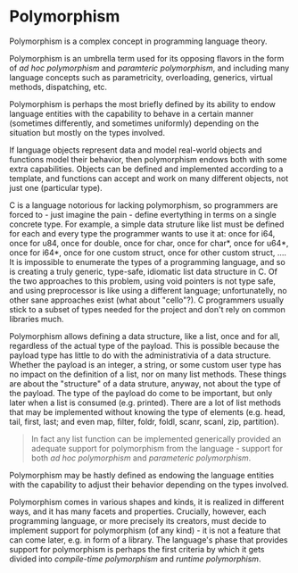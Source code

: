 # Polymorphism

Polymorphism is a complex concept in programming language theory.

Polymorphism is an umbrella term used for its opposing flavors in the form of *ad hoc polymorphism* and *paramteric polymorphism*, and including many language concepts such as parametricity, overloading, generics, virtual methods, dispatching, etc.

Polymorphism is perhaps the most briefly defined by its ability to endow language entities with the capability to behave in a certain manner (sometimes differently, and sometimes uniformly) depending on the situation but mostly on the types involved.

If language objects represent data and model real-world objects and functions model their behavior, then polymorphism endows both with some extra capabilities. Objects can be defined and implemented according to a template, and functions can accept and work on many different objects, not just one (particular type).

C is a language notorious for lacking polymorphism, so programmers are forced to - just imagine the pain - define evertything in terms on a single concrete type. For example, a simple data struture like list must be defined for each and every type the programmer wants to use it at: once for i64, once for u84, once for double, once for char, once for char*, once for u64*, once for i64*, once for one custom struct, once for other custom struct, …. It is impossible to enumerate the types of a programming language, and so is creating a truly generic, type-safe, idiomatic list data structure in C. Of the two approaches to this problem, using void pointers is not type safe, and using preprocessor is like using a different language; unfortunatelly, no other sane approaches exist (what about "cello"?). C programmers usually stick to a subset of types needed for the project and don't rely on common libraries much.

Polymorphism allows defining a data structure, like a list, once and for all, regardless of the actual type of the payload. This is possible because the payload type has little to do with the administrativia of a data structure. Whether the payload is an integer, a string, or some custom user type has no impact on the definition of a list, nor on many list methods. These things are about the "structure" of a data struture, anyway, not about the type of the payload. The type of the payload do come to be important, but only later when a list is consumed (e.g. printed). There are a lot of list methods that may be implemented without knowing the type of elements (e.g. head, tail, first, last; and even map, filter, foldr, foldl, scanr, scanl, zip, partition).

>In fact any list function can be implemented generically provided an adequate support for polymorphism from the language - support for both *ad hoc polymorphism* and *parameteric polymorphism*.

Polymorphism may be hastly defined as endowing the language entities with the capability to adjust their behavior depending on the types involved. 

Polymorphism comes in various shapes and kinds, it is realized in different ways, and it has many facets and properties. Crucially, however, each programming language, or more precisely its creators, must decide to implement support for polymorphism (of any kind) - it is not a feature that can come later, e.g. in form of a library. The language's phase that provides support for polymorphism is perhaps the first criteria by which it gets divided into *compile-time polymorphism* and *runtime polymorphism*.
